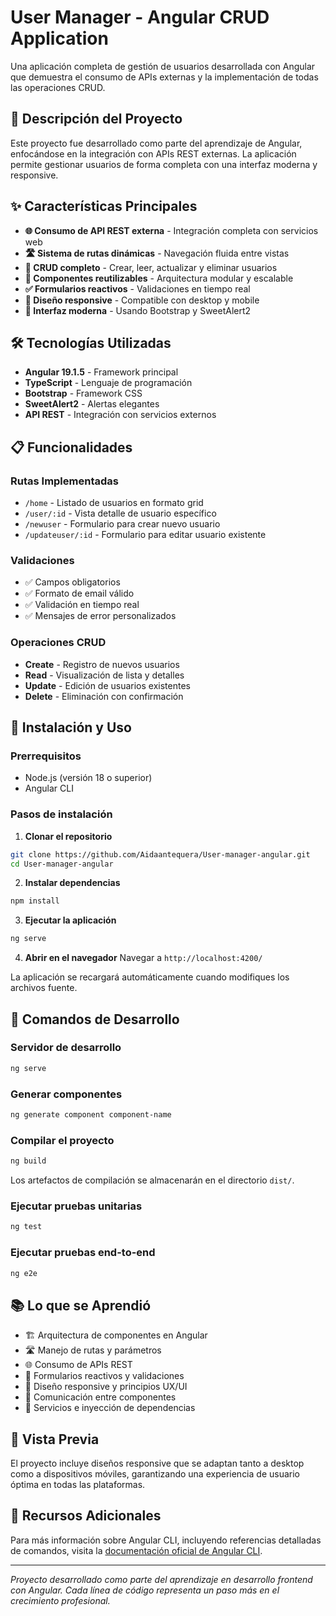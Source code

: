 # User Manager - Angular CRUD Application

Una aplicación completa de gestión de usuarios desarrollada con Angular que demuestra el consumo de APIs externas y la implementación de todas las operaciones CRUD.

## 🚀 Descripción del Proyecto

Este proyecto fue desarrollado como parte del aprendizaje de Angular, enfocándose en la integración con APIs REST externas. La aplicación permite gestionar usuarios de forma completa con una interfaz moderna y responsive.

## ✨ Características Principales

- **🌐 Consumo de API REST externa** - Integración completa con servicios web
- **🛣️ Sistema de rutas dinámicas** - Navegación fluida entre vistas
- **📝 CRUD completo** - Crear, leer, actualizar y eliminar usuarios
- **🔧 Componentes reutilizables** - Arquitectura modular y escalable
- **✅ Formularios reactivos** - Validaciones en tiempo real
- **📱 Diseño responsive** - Compatible con desktop y mobile
- **🎨 Interfaz moderna** - Usando Bootstrap y SweetAlert2

## 🛠️ Tecnologías Utilizadas

- **Angular 19.1.5** - Framework principal
- **TypeScript** - Lenguaje de programación
- **Bootstrap** - Framework CSS
- **SweetAlert2** - Alertas elegantes
- **API REST** - Integración con servicios externos

## 📋 Funcionalidades

### Rutas Implementadas
- `/home` - Listado de usuarios en formato grid
- `/user/:id` - Vista detalle de usuario específico
- `/newuser` - Formulario para crear nuevo usuario
- `/updateuser/:id` - Formulario para editar usuario existente

### Validaciones
- ✅ Campos obligatorios
- ✅ Formato de email válido
- ✅ Validación en tiempo real
- ✅ Mensajes de error personalizados

### Operaciones CRUD
- **Create** - Registro de nuevos usuarios
- **Read** - Visualización de lista y detalles
- **Update** - Edición de usuarios existentes
- **Delete** - Eliminación con confirmación

## 🚀 Instalación y Uso

### Prerrequisitos
- Node.js (versión 18 o superior)
- Angular CLI

### Pasos de instalación

1. **Clonar el repositorio**
```bash
git clone https://github.com/Aidaantequera/User-manager-angular.git
cd User-manager-angular
```

2. **Instalar dependencias**
```bash
npm install
```

3. **Ejecutar la aplicación**
```bash
ng serve
```

4. **Abrir en el navegador**
Navegar a `http://localhost:4200/`

La aplicación se recargará automáticamente cuando modifiques los archivos fuente.

## 🔧 Comandos de Desarrollo

### Servidor de desarrollo
```bash
ng serve
```

### Generar componentes
```bash
ng generate component component-name
```

### Compilar el proyecto
```bash
ng build
```
Los artefactos de compilación se almacenarán en el directorio `dist/`.

### Ejecutar pruebas unitarias
```bash
ng test
```

### Ejecutar pruebas end-to-end
```bash
ng e2e
```

## 📚 Lo que se Aprendió

- 🏗️ Arquitectura de componentes en Angular
- 🛣️ Manejo de rutas y parámetros
- 🌐 Consumo de APIs REST
- 📝 Formularios reactivos y validaciones
- 🎨 Diseño responsive y principios UX/UI
- 🔄 Comunicación entre componentes
- 🚀 Servicios e inyección de dependencias

## 📱 Vista Previa

El proyecto incluye diseños responsive que se adaptan tanto a desktop como a dispositivos móviles, garantizando una experiencia de usuario óptima en todas las plataformas.

## 📖 Recursos Adicionales

Para más información sobre Angular CLI, incluyendo referencias detalladas de comandos, visita la [documentación oficial de Angular CLI](https://angular.dev/tools/cli).

---

*Proyecto desarrollado como parte del aprendizaje en desarrollo frontend con Angular. Cada línea de código representa un paso más en el crecimiento profesional.*
